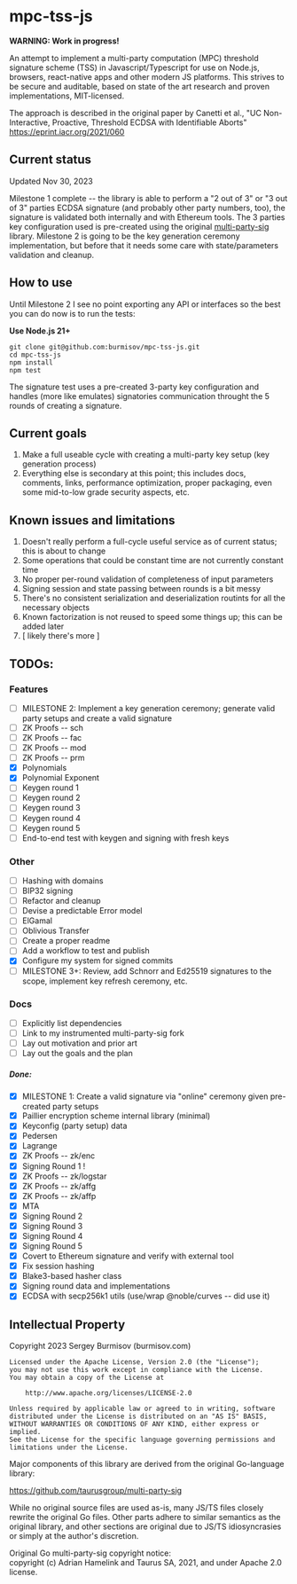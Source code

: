# mpc-tss-js

**WARNING: Work in progress!**

An attempt to implement a multi-party computation (MPC) threshold signature scheme (TSS) in Javascript/Typescript for use on Node.js, browsers, react-native apps and other modern JS platforms. This strives to be secure and auditable, based on state of the art research and proven implementations, MIT-licensed.

The approach is described in the original paper by Canetti et al.,
"UC Non-Interactive, Proactive, Threshold ECDSA with Identifiable Aborts"
https://eprint.iacr.org/2021/060

## Current status

Updated Nov 30, 2023

Milestone 1 complete -- the library is able to perform a "2 out of 3" or
"3 out of 3" parties ECDSA signature (and probably other party numbers, too),
the signature is validated both internally and with Ethereum tools. The 3 parties
key configuration used is pre-created using the original
[multi-party-sig](https://github.com/taurusgroup/multi-party-sig) library.
Milestone 2 is going to be the key generation ceremony implementation, but before that
it needs some care with state/parameters validation and cleanup.

## How to use

Until Milestone 2 I see no point exporting any API or interfaces so the best you
can do now is to run the tests:

**Use Node.js 21+**

```
git clone git@github.com:burmisov/mpc-tss-js.git
cd mpc-tss-js
npm install
npm test
```

The signature test uses a pre-created 3-party key configuration and handles (more
like emulates) signatories communication throught the 5 rounds of creating a signature.

## Current goals

1. Make a full useable cycle with creating a multi-party key setup (key generation process)
2. Everything else is secondary at this point; this includes docs, comments, links, performance optimization, proper packaging, even some mid-to-low grade security aspects, etc.

## Known issues and limitations

1. Doesn't really perform a full-cycle useful service as of current status; this is about to change
2. Some operations that could be constant time are not currently constant time
3. No proper per-round validation of completeness of input parameters
4. Signing session and state passing between rounds is a bit messy
5. There's no consistent serialization and deserialization routints for all the necessary objects
6. Known factorization is not reused to speed some things up; this can be added later
7. [ likely there's more ]

## TODOs:

### Features

- [ ] MILESTONE 2: Implement a key generation ceremony; generate valid party setups and create a valid signature
- [ ] ZK Proofs -- sch
- [ ] ZK Proofs -- fac
- [ ] ZK Proofs -- mod
- [ ] ZK Proofs -- prm
- [x] Polynomials
- [x] Polynomial Exponent
- [ ] Keygen round 1
- [ ] Keygen round 2
- [ ] Keygen round 3
- [ ] Keygen round 4
- [ ] Keygen round 5
- [ ] End-to-end test with keygen and signing with fresh keys

### Other

- [ ] Hashing with domains
- [ ] BIP32 signing
- [ ] Refactor and cleanup
- [ ] Devise a predictable Error model
- [ ] ElGamal
- [ ] Oblivious Transfer
- [ ] Create a proper readme
- [ ] Add a workflow to test and publish
- [x] Configure my system for signed commits
- [ ] MILESTONE 3+: Review, add Schnorr and Ed25519 signatures to the scope, implement key refresh ceremony, etc.

### Docs

- [ ] Explicitly list dependencies
- [ ] Link to my instrumented multi-party-sig fork
- [ ] Lay out motivation and prior art
- [ ] Lay out the goals and the plan

##### Done:

- [x] MILESTONE 1: Create a valid signature via "online" ceremony given pre-created party setups
- [x] Paillier encryption scheme internal library (minimal)
- [x] Keyconfig (party setup) data
- [x] Pedersen
- [x] Lagrange
- [x] ZK Proofs -- zk/enc
- [x] Signing Round 1 !
- [x] ZK Proofs -- zk/logstar
- [x] ZK Proofs -- zk/affg
- [x] ZK Proofs -- zk/affp
- [x] MTA
- [x] Signing Round 2
- [x] Signing Round 3
- [x] Signing Round 4
- [x] Signing Round 5
- [x] Covert to Ethereum signature and verify with external tool
- [x] Fix session hashing
- [x] Blake3-based hasher class
- [x] Signing round data and implementations
- [x] ECDSA with secp256k1 utils (use/wrap @noble/curves -- did use it)

## Intellectual Property

Copyright 2023 Sergey Burmisov (burmisov.com)

```
Licensed under the Apache License, Version 2.0 (the "License");
you may not use this work except in compliance with the License.
You may obtain a copy of the License at

    http://www.apache.org/licenses/LICENSE-2.0

Unless required by applicable law or agreed to in writing, software
distributed under the License is distributed on an "AS IS" BASIS,
WITHOUT WARRANTIES OR CONDITIONS OF ANY KIND, either express or implied.
See the License for the specific language governing permissions and
limitations under the License.
```

Major components of this library are derived from the original Go-language library:

https://github.com/taurusgroup/multi-party-sig

While no original source files are used as-is, many JS/TS files closely rewrite the
original Go files. Other parts adhere to similar semantics as the original library, and
other sections are original due to JS/TS idiosyncrasies or simply at the author's
discretion.

Original Go multi-party-sig copyright notice:  
copyright (c) Adrian Hamelink and Taurus SA, 2021, and under Apache 2.0 license.

